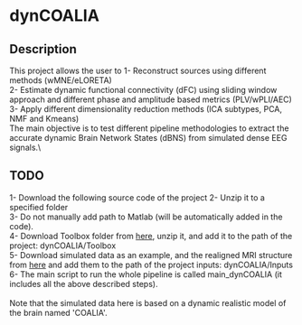 # dynCOALIA

## Description
This project allows the user to 
1- Reconstruct sources using different methods (wMNE/eLORETA)\
2- Estimate dynamic functional connectivity (dFC) using sliding window approach and different phase and amplitude based metrics (PLV/wPLI/AEC)\
3- Apply different dimensionality reduction methods (ICA subtypes, PCA, NMF and Kmeans)\
The main objective is to test different pipeline methodologies to extract the accurate dynamic Brain Network States (dBNS) from simulated dense EEG signals.\

## TODO
1- Download the following source code of the project 
2- Unzip it to a specified folder\
3- Do not manually add path to Matlab (will be automatically added in the code).\
4- Download Toolbox folder from [here](https://github.com/judytabbal/dynCOALIA/releases/latest), unzip it, and add it to the path of the project: dynCOALIA/Toolbox\
5- Download simulated data as an example, and the realigned MRI structure from [here](https://github.com/judytabbal/dynCOALIA/releases/latest) and add them to the path of the project inputs: dynCOALIA/Inputs\
6- The main script to run the whole pipeline is called main_dynCOALIA (it includes all the above described steps).\
\
Note that the simulated data here is based on a dynamic realistic model of the brain named 'COALIA'.


